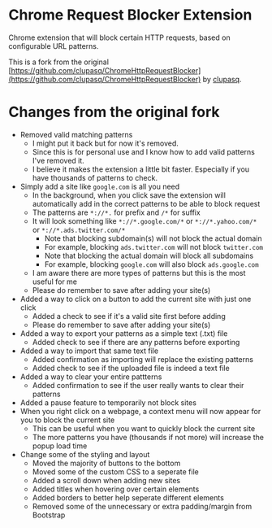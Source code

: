 Chrome Request Blocker Extension
================================

Chrome extension that will block certain HTTP requests, based on configurable URL patterns.

This is a fork from the original [https://github.com/clupasq/ChromeHttpRequestBlocker](https://github.com/clupasq/ChromeHttpRequestBlocker) by [clupasq](https://github.com/clupasq/).

Changes from the original fork
==============================

* Removed valid matching patterns
    * I might put it back but for now it's removed.
    * Since this is for personal use and I know how to add valid patterns I've removed it.
    * I believe it makes the extension a little bit faster. Especially if you have thousands of patterns to check.
* Simply add a site like `google.com` is all you need
    * In the background, when you click save the extension will automatically add in the correct patterns to be able to block request
    * The patterns are `*://*.` for prefix and `/*` for suffix
    * It will look something like `*://*.google.com/*` or `*://*.yahoo.com/*` or `*://*.ads.twitter.com/*`
        * Note that blocking subdomain(s) will not block the actual domain
        * For example, blocking `ads.twitter.com` will not block `twitter.com`
        * Note that blocking the actual domain will block all subdomains
        * For example, blocking `google.com` will also block `ads.google.com`
    * I am aware there are more types of patterns but this is the most useful for me
    * Please do remember to save after adding your site(s)
* Added a way to click on a button to add the current site with just one click
    * Added a check to see if it's a valid site first before adding
    * Please do remember to save after adding your site(s)
* Added a way to export your patterns as a simple text (.txt) file
    * Added check to see if there are any patterns before exporting
* Added a way to import that same text file
    * Added confirmation as importing will replace the existing patterns
    * Added check to see if the uploaded file is indeed a text file
* Added a way to clear your entire pattterns
    * Added confirmation to see if the user really wants to clear their patterns
* Added a pause feature to temporarily not block sites
* When you right click on a webpage, a context menu will now appear for you to block the current site
    * This can be useful when you want to quickly block the current site
    * The more patterns you have (thousands if not more) will increase the popup load time
* Change some of the styling and layout
    * Moved the majority of buttons to the bottom
    * Moved some of the custom CSS to a seperate file
    * Added a scroll down when adding new sites
    * Added titles when hovering over certain elements
    * Added borders to better help seperate different elements
    * Removed some of the unnecessary or extra padding/margin from Bootstrap